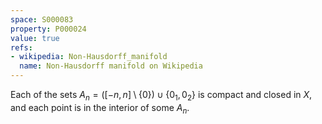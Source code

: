 ```yaml
---
space: S000083
property: P000024
value: true
refs:
- wikipedia: Non-Hausdorff_manifold
  name: Non-Hausdorff manifold on Wikipedia
---
```


Each of the sets $A_n=([-n,n]\setminus\{0\})\cup\{0_1,0_2\}$ is compact and closed in $X$, and each point is in the interior of some $A_n$.
